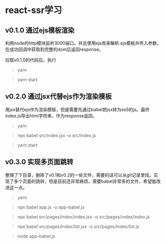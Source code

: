 # react-ssr学习

## v0.1.0 通过ejs模板渲染

利用node的http模块监听3000端口。并且使用ejs库来解析.ejs模板并传入参数，在成功回调中获取到完整的dom后返回response。

拉取v0.1.0的代码后，执行

> yarn 

> yarn start 

## v0.2.0 通过jsx代替ejs作为渲染模板

用jsx替代ejs作为渲染模板，但是需要先通过babel把jsx转为es5的js。最终index.js导出html字符串，作为response返回。

> yarn 

> npx babel src/index.jsx -o src/index.js

> yarn start

## v0.3.0 实现多页面跳转

整理了下目录，删除了v0.1和v0.2的一些文件，需要的话可以从git记录里找。实现了多个页面的跳转，但是目前还非常麻烦，需要babel非常多的文件，希望能改进这一点。

> yarn

> npx babel app.js -o app-babel.js

> npx babel src/pages/index/index.jsx -o src/pages/index/index.js

> npx babel src/pages/index/list.jsx -o src/pages/index/list.js

> node app-babel.js